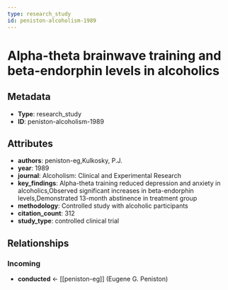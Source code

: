 ```yaml
---
type: research_study
id: peniston-alcoholism-1989
---
```


# Alpha-theta brainwave training and beta-endorphin levels in alcoholics

## Metadata

- **Type**: research_study
- **ID**: peniston-alcoholism-1989

## Attributes

- **authors**: peniston-eg,Kulkosky, P.J.
- **year**: 1989
- **journal**: Alcoholism: Clinical and Experimental Research
- **key_findings**: Alpha-theta training reduced depression and anxiety in alcoholics,Observed significant increases in beta-endorphin levels,Demonstrated 13-month abstinence in treatment group
- **methodology**: Controlled study with alcoholic participants
- **citation_count**: 312
- **study_type**: controlled clinical trial

## Relationships

### Incoming

- **conducted** ← [[peniston-eg]] (Eugene G. Peniston)

